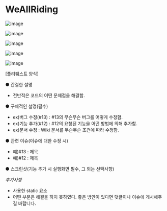 # WeAllRiding

![image](https://user-images.githubusercontent.com/70796139/166182101-ab408f5c-66dd-4dbf-933d-4f2365c582bc.png)

![image](https://user-images.githubusercontent.com/70796139/166182118-3dcbaa19-ad23-4a2f-bc68-cf2b7389b167.png)

![image](https://user-images.githubusercontent.com/70796139/166182137-7841e267-b60f-4861-b7f9-7e32136e4e44.png)

![image](https://user-images.githubusercontent.com/70796139/166182156-517108aa-4a1c-442e-a4c1-5069a8d68774.png)

![image](https://user-images.githubusercontent.com/70796139/166182246-6657eec4-aed6-4c46-9cbd-c8abd7edc7f8.png)



[풀리퀘스트 양식]

● 간결한 설명
- 전반적은 코드의 어떤 문제점을 해결함.

● 구체적인 설명(필수)
- ex)버그 수정(#13) : #13의 무슨무슨 버그를 어떻게 수정함.
- ex)기능 추가(#12) : #12의 요청된 기능을 어떤 방법에 의해 추가함.
- ex)문서 수정 : Wiki 문서를 무슨무슨 조건에 따라 수정함.

● 관련 이슈(이슈에 대한 수정 시)
- 예)#13 : 제목
- 예)#12 : 제목

● 스크린샷(기능 추가 시 실행화면 필수, 그 외는 선택사항)

*추가사항*
- 사용한 static 요소
- 어떤 부분은 해결을 하지 못하였다. 좋은 방안이 있다면 댓글이나 이슈에 게시해주길 바랍니다.
